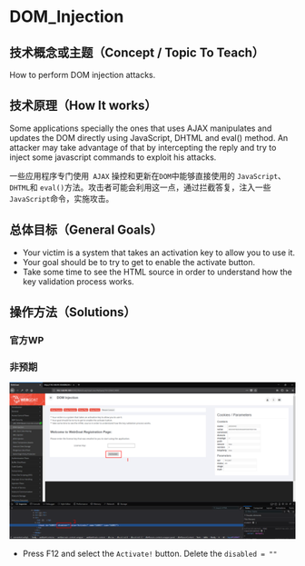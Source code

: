 # DOM_Injection
## 技术概念或主题（Concept / Topic To Teach）
How to perform DOM injection attacks. 
## 技术原理（How It works）
Some applications specially the ones that uses AJAX manipulates and updates the DOM directly using JavaScript, DHTML and eval() method.
An attacker may take advantage of that by intercepting the reply and try to inject some javascript commands to exploit his attacks.

 一些应用程序专门使用`` AJAX`` 操控和更新在`` DOM ``中能够直接使用的 ``JavaScript``、``DHTML``和 ``eval()``方法。攻击者可能会利用这一点，通过拦截答复，注入一些`` JavaScript ``命令，实施攻击。
## 总体目标（General Goals）
* Your victim is a system that takes an activation key to allow you to use it.
* Your goal should be to try to get to enable the activate button.
* Take some time to see the HTML source in order to understand how the key validation process works.
## 操作方法（Solutions）
### 官方WP

### 非预期
![](_v_images/_1524727416_3845.png)

* Press F12 and select the ``Activate!`` button. Delete the ``disabled = ""``